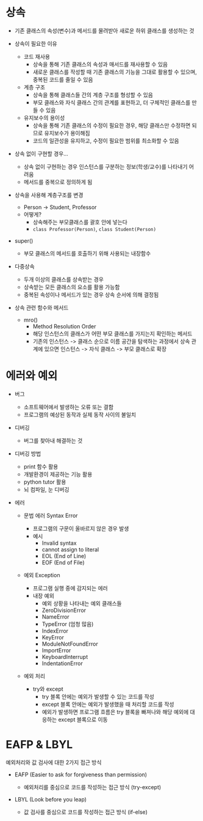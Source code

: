 # 상속
- 기존 클래스의 속성(변수)과 메서드를 물려받아 새로운 하위 클래스를 생성하는 것
- 상속이 필요한 이유
    - 코드 재사용
        - 상속을 통해 기존 클래스의 속성과 매서드를 재사용할 수 있음
        - 새로운 클래스를 작성할 때 기존 클래스의 기능을 그대로 활용할 수 있으며, 중복된 코드를 줄일 수 있음
    - 계층 구조
        - 상속을 통해 클래스들 간의 계층 구조를 형성할 수 있음
        - 부모 클래스와 자식 클래스 간의 관계를 표현하고, 더 구체적인 클래스를 만들 수 있음
    - 유지보수의 용이성
        - 상속을 통해 기존 클래스의 수정이 필요한 경우, 해당 클래스만 수정하면 되므로 유지보수가 용이해짐
        - 코드의 일관성을 유지하고, 수정이 필요한 범위를 최소화할 수 있음
- 상속 없이 구현할 경우...
    - 상속 없이 구현하는 경우 인스턴스를 구분하는 정보(학생/교수)를 나타내기 어려움
    - 메서드를 중복으로 정의하게 됨
- 상속을 사용해 계층구조를 변경
    - Person -> Student, Professor
    - 어떻게?
        - 상속해주는 부모클래스를 괄호 안에 넣는다
        - `class Professor(Person)`, `class Student(Person)`
- super()
    - 부모 클래스의 메서드를 호출하기 위해 사용되는 내장함수

- 다중상속
    - 두개 이상의 클래스를 상속받는 경우
    - 상속받는 모든 클래스의 요소를 활용 가능함
    - 중복된 속성이나 메서드가 있는 경우 상속 순서에 의해 결정됨

- 상속 관련 함수와 메서드
    - mro()
        - Method Resolution Order
        - 해당 인스턴스의 클래스가 어떤 부모 클래스를 가지는지 확인하는 메서드
        - 기존의 인스턴스 -> 클래스 순으로 이름 공간을 탐색하는 과정에서 상속 관계에 있으면 인스턴스 -> 자식 클래스 -> 부모 클래스로 확장

# 에러와 예외
- 버그
    - 소프트웨어에서 발생하는 오류 또는 결함
    - 프로그램의 예상된 동작과 실제 동작 사이의 불일치

- 디버깅
    - 버그를 찾아내 해결하는 것

- 디버깅 방법
    - print 함수 활용
    - 개발환경이 제공하는 기능 활용
    - python tutor 활용
    - 뇌 컴파일, 눈 디버깅

- 에러
    - 문법 에러 Syntax Error
        - 프로그램의 구문이 올바르지 않은 경우 발생
        - 예시
            - Invalid syntax
            - cannot assign to literal
            - EOL (End of Line)
            - EOF (End of File)

    - 예외 Exception
        - 프로그램 실행 중에 감지되는 에러
        - 내장 예외
            - 예외 상황을 나타내는 예외 클래스들
            - ZeroDivisionError
            - NameError
            - TypeError (엄청 많음)
            - IndexError
            - KeyError
            - ModuleNotFoundError
            - ImportError
            - KeyboardInterrupt
            - IndentationError
    
    - 예외 처리
        - try와 except
            - try 블록 안에는 예외가 발생할 수 있는 코드를 작성
            - except 블록 안에는 예외가 발생했을 때 처리할 코드를 작성
            - 예외가 발생하면 프로그램 흐름은 try 블록을 빠져나와 해당 예외에 대응하는 except 블록으로 이동

# EAFP & LBYL
예외처리와 값 검사에 대한 2가지 접근 방식
- EAFP (Easier to ask for forgiveness than permission)
    - 예외처리를 중심으로 코드를 작성하는 접근 방식 (try-except)

- LBYL (Look before you leap)
    - 값 검사를 중심으로 코드를 작성하는 접근 방식 (if-else)
    